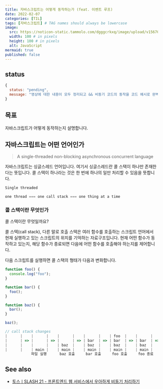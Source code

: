 ```yaml
---
title: 자바스크립트는 어떻게 동작하는가 (feat. 이벤트 루프)
date: 2022-02-07
categories: [TIL]
tags: [자바스크립트] # TAG names should always be lowercase
image:
  src: https://noticon-static.tammolo.com/dgggcrkxq/image/upload/v1567008394/noticon/ohybolu4ensol1gzqas1.png
  width: 100 # in pixels
  height: 100 # in pixels
  alt: JavaScript
mermaid: true
published: false
---
```


## status

```js
{
  status: "pending",
  message: "영상에 대한 내용이 모두 정리되고 && 비동기 코드의 동작을 코드 예시로 완벽하게 설명이 가능하면 퍼블리시합니다."
}
```

## 목표

자바스크립트가 어떻게 동작하는지 설명합니다.

## 자바스크립트는 어떤 언어인가

> A single-threaded non-blocking asynchronous concurrent language

자바스크립트는 싱글스레드 언어입니다. 여기서 싱글스레드란 콜 스택이 하나만 존재한다는 뜻입니다. 콜 스택이 하나라는 것은 한 번에 하나의 일만 처리할 수 있음을 뜻합니다.

```js
Single threaded

one thread === one call stack === one thing at a time
```

### 콜 스택이란 무엇인가

콜 스택이란 무엇일까요?

콜 스택(call stack), 다른 말로 호출 스택은 여러 함수를 호출하는 스크립트 언어에서 현재 실행하고 있는 스크립트의 위치를 기억하는 자료구조입니다. 현재 어떤 함수가 동작하고 있는지, 해당 함수가 종료되면 다음에 어떤 함수를 호출해야 하는지를 제어합니다.

다음 스크립트를 실행하면 콜 스택의 형태가 다음과 변화합니다.

```js
function foo() {
  console.log("foo");
}

function bar() {
  foo();
}

function baz() {
  bar();
}

baz();

// call stack changes
|      |    |      |    |      |    |      |    | foo  |    |      |    |      |    |      |    |      |
|      | => |      | => |      | => | bar  | => | bar  | => | bar  | => |      | => |      | => |      |
|      |    |      |    | baz  |    | baz  |    | baz  |    | baz  |    | baz  |    |      |    |      |
|      |    | main |    | main |    | main |    | main |    | main |    | main |    | main |    |      |
            파일 실행      baz 호출     bar 호출     foo 호출     foo 종료     bar 종료     baz 종료     파일 종료
```

## See also

- [토스ㅣSLASH 21 - 프론트엔드 웹 서비스에서 우아하게 비동기 처리하기](https://youtu.be/FvRtoViujGg)
